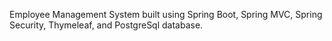 Employee Management System built using Spring Boot, Spring MVC, Spring Security, Thymeleaf, and PostgreSql database.
